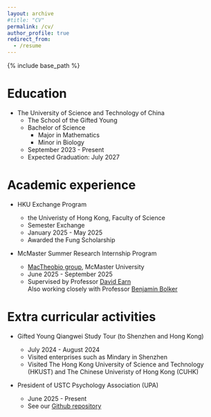 ```yaml
---
layout: archive
#title: "CV"
permalink: /cv/
author_profile: true
redirect_from:
  - /resume
---
```


{% include base_path %}

Education
======
* The University of Science and Technology of China
  * The School of the Gifted Young 
  * Bachelor of Science 
    * Major in Mathematics
    * Minor in Biology
  * September 2023 - Present  
  * Expected Graduation: July 2027
    
Academic experience
======
* HKU Exchange Program
  * the Univeristy of Hong Kong, Faculty of Science
  * Semester Exchange 
  * January 2025 - May 2025
  * Awarded the Fung Scholarship

* McMaster Summer Research Internship Program
  * [MacTheobio group](https://mac-theobio.github.io), McMaster University
  * June 2025 - September 2025
  * Supervised by Professor [David Earn](https://davidearn.mcmaster.ca)<br>
    Also working closely with Professor [Benjamin Bolker](https://math.mcmaster.ca/~bolker/)
    
Extra curricular activities 
======
* Gifted Young Qiangwei Study Tour (to Shenzhen and Hong Kong)
  * July 2024 - August 2024
  * Visited enterprises such as Mindary in Shenzhen
  * Visited The Hong Kong University of Science and Technology (HKUST) and The Chinese Univeristy of Hong Kong (CUHK)

* President of USTC Psychology Association (UPA)
  * June 2025 - Present
  * See our [Github repository](https://github.com/yuyangzhang2006/USTC_Psychology_Association)  
